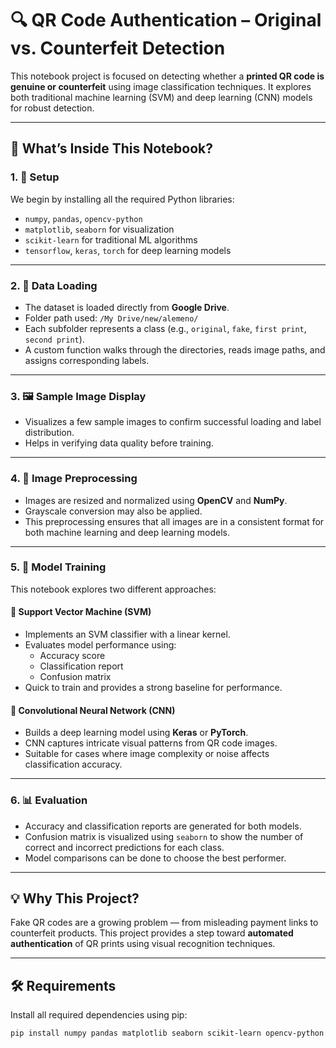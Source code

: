 # 🔍 QR Code Authentication – Original vs. Counterfeit Detection

This notebook project is focused on detecting whether a **printed QR code is genuine or counterfeit** using image classification techniques. It explores both traditional machine learning (SVM) and deep learning (CNN) models for robust detection.

---

## 🧠 What’s Inside This Notebook?

### 1. 🚀 Setup
We begin by installing all the required Python libraries:
- `numpy`, `pandas`, `opencv-python`
- `matplotlib`, `seaborn` for visualization
- `scikit-learn` for traditional ML algorithms
- `tensorflow`, `keras`, `torch` for deep learning models

---

### 2. 📂 Data Loading
- The dataset is loaded directly from **Google Drive**.
- Folder path used: `/My Drive/new/alemeno/`
- Each subfolder represents a class (e.g., `original`, `fake`, `first print`, `second print`).
- A custom function walks through the directories, reads image paths, and assigns corresponding labels.

---

### 3. 🖼️ Sample Image Display
- Visualizes a few sample images to confirm successful loading and label distribution.
- Helps in verifying data quality before training.

---

### 4. 🧹 Image Preprocessing
- Images are resized and normalized using **OpenCV** and **NumPy**.
- Grayscale conversion may also be applied.
- This preprocessing ensures that all images are in a consistent format for both machine learning and deep learning models.

---

### 5. 🧠 Model Training

This notebook explores two different approaches:

#### 🔹 Support Vector Machine (SVM)
- Implements an SVM classifier with a linear kernel.
- Evaluates model performance using:
  - Accuracy score
  - Classification report
  - Confusion matrix
- Quick to train and provides a strong baseline for performance.

#### 🔸 Convolutional Neural Network (CNN)
- Builds a deep learning model using **Keras** or **PyTorch**.
- CNN captures intricate visual patterns from QR code images.
- Suitable for cases where image complexity or noise affects classification accuracy.

---

### 6. 📊 Evaluation
- Accuracy and classification reports are generated for both models.
- Confusion matrix is visualized using `seaborn` to show the number of correct and incorrect predictions for each class.
- Model comparisons can be done to choose the best performer.

---

## 💡 Why This Project?

Fake QR codes are a growing problem — from misleading payment links to counterfeit products. This project provides a step toward **automated authentication** of QR prints using visual recognition techniques.

---

## 🛠️ Requirements

Install all required dependencies using pip:

```bash
pip install numpy pandas matplotlib seaborn scikit-learn opencv-python tensorflow keras torch
